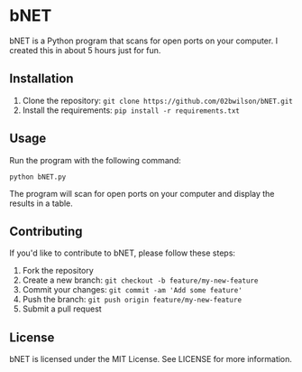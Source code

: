 # bNET
bNET is a Python program that scans for open ports on your computer. I created this in about 5 hours just for fun.

## Installation
1. Clone the repository: `git clone https://github.com/02bwilson/bNET.git`
2. Install the requirements: `pip install -r requirements.txt`

## Usage
Run the program with the following command:

```python bNET.py```

The program will scan for open ports on your computer and display the results in a table.

## Contributing
If you'd like to contribute to bNET, please follow these steps:
1. Fork the repository
2. Create a new branch: `git checkout -b feature/my-new-feature`
3. Commit your changes: `git commit -am 'Add some feature'`
4. Push the branch: `git push origin feature/my-new-feature`
5. Submit a pull request

## License
bNET is licensed under the MIT License. See LICENSE for more information.
